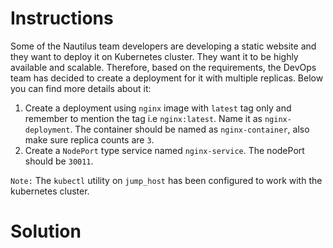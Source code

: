 # Instructions

Some of the Nautilus team developers are developing a static website and they want to deploy it on Kubernetes cluster. They want it to be highly available and scalable. Therefore, based on the requirements, the DevOps team has decided to create a deployment for it with multiple replicas. Below you can find more details about it:

1. Create a deployment using `nginx` image with `latest` tag only and remember to mention the tag i.e `nginx:latest`. Name it as `nginx-deployment`. The container should be named as `nginx-container`, also make sure replica counts are `3`.
2. Create a `NodePort` type service named `nginx-service`. The nodePort should be `30011`.

`Note:` The `kubectl` utility on `jump_host` has been configured to work with the kubernetes cluster.

# Solution
